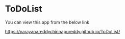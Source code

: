 # ToDoList

You can view this app from the below link

https://narayanareddychinnapureddy.github.io/ToDoList/
